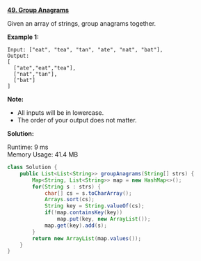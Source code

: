 **[49. Group Anagrams](https://leetcode.com/problems/group-anagrams/)**

Given an array of strings, group anagrams together.

**Example 1:**

```
Input: ["eat", "tea", "tan", "ate", "nat", "bat"],
Output:
[
  ["ate","eat","tea"],
  ["nat","tan"],
  ["bat"]
]

```

**Note:**

* All inputs will be in lowercase.
* The order of your output does not matter.

**Solution:**

Runtime: 9 ms<br/>
Memory Usage: 41.4 MB

```java
class Solution {
    public List<List<String>> groupAnagrams(String[] strs) {        
        Map<String, List<String>> map = new HashMap<>(); 
        for(String s : strs) {
            char[] cs = s.toCharArray();
            Arrays.sort(cs);            
            String key = String.valueOf(cs);
            if(!map.containsKey(key))
                map.put(key, new ArrayList());
            map.get(key).add(s);
        }
        return new ArrayList(map.values());       
    }
}

```


